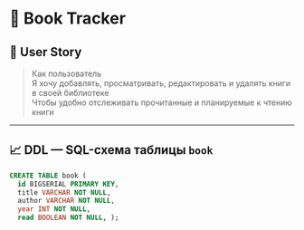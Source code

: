 # 📘 Book Tracker

## 📌 User Story

> Как пользователь  
> Я хочу добавлять, просматривать, редактировать и удалять книги в своей библиотеке  
> Чтобы удобно отслеживать прочитанные и планируемые к чтению книги

---

## 📈 DDL — SQL-схема таблицы `book`

```sql
CREATE TABLE book (
  id BIGSERIAL PRIMARY KEY,       
  title VARCHAR NOT NULL,         
  author VARCHAR NOT NULL,        
  year INT NOT NULL,             
  read BOOLEAN NOT NULL, );
```